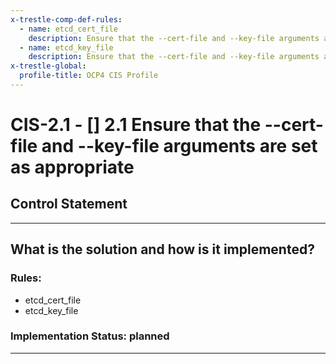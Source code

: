 ```yaml
---
x-trestle-comp-def-rules:
  - name: etcd_cert_file
    description: Ensure that the --cert-file and --key-file arguments are set as appropriate
  - name: etcd_key_file
    description: Ensure that the --cert-file and --key-file arguments are set as appropriate
x-trestle-global:
  profile-title: OCP4 CIS Profile
---
```


# CIS-2.1 - \[\] 2.1 Ensure that the --cert-file and --key-file arguments are set as appropriate

## Control Statement

______________________________________________________________________

## What is the solution and how is it implemented?

<!-- For implementation status enter one of: implemented, partial, planned, alternative, not-applicable -->

<!-- Note that the list of rules under ### Rules: is read-only and changes will not be captured after assembly to JSON -->

<!-- Enter possible prose for implementation response at the control level here, after this comment -->

### Rules:

  - etcd_cert_file
  - etcd_key_file

### Implementation Status: planned

______________________________________________________________________
